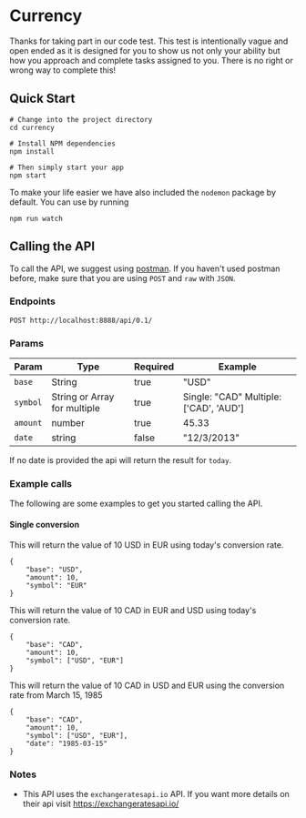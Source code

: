 # Currency

Thanks for taking part in our code test. This test is intentionally vague and open ended as it is designed for you to show us not only your ability but how you approach and complete tasks assigned to you. There is no right or wrong way to complete this!

## Quick Start

```
# Change into the project directory
cd currency

# Install NPM dependencies
npm install

# Then simply start your app
npm start
```

To make your life easier we have also included the `nodemon` package by default. You can use by running

```
npm run watch
```

## Calling the API

To call the API, we suggest using [postman](https://chrome.google.com/webstore/detail/postman/fhbjgbiflinjbdggehcddcbncdddomop?hl=en). If you haven't used postman before, make sure that you are using `POST` and `raw` with `JSON`.

### Endpoints

`POST http://localhost:8888/api/0.1/`

### Params

| Param    | Type                         | Required | Example                                |
| -------- | ---------------------------- | -------- | -------------------------------------- |
| `base`   | String                       | true     | "USD"                                  |
| `symbol` | String or Array for multiple | true     | Single: "CAD" Multiple: ['CAD', 'AUD'] |
| `amount` | number                       | true     | 45.33                                  |
| `date`   | string                       | false    | "12/3/2013"                            |

If no date is provided the api will return the result for `today`.

### Example calls

The following are some examples to get you started calling the API.

#### Single conversion

This will return the value of 10 USD in EUR using today's conversion rate.

```
{
	"base": "USD",
	"amount": 10,
	"symbol": "EUR"
}
```

This will return the value of 10 CAD in EUR and USD using today's conversion rate.

```
{
	"base": "CAD",
	"amount": 10,
	"symbol": ["USD", "EUR"]
}
```

This will return the value of 10 CAD in USD and EUR using the conversion rate from March 15, 1985

```
{
	"base": "CAD",
	"amount": 10,
	"symbol": ["USD", "EUR"],
	"date": "1985-03-15"
}
```

### Notes

- This API uses the `exchangeratesapi.io` API. If you want more details on their api visit https://exchangeratesapi.io/
